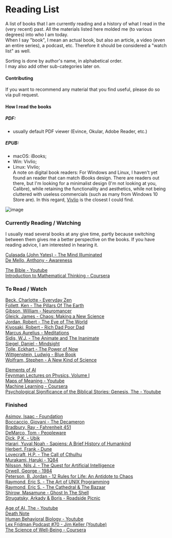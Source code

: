 # Reading List
A list of books that I am currently reading and a history of what I read in the (very recent) past. All the materials listed here molded me (to various degrees) into who I am today.  
When I say "book", I mean an actual book, but also an article, a video (even an entire series), a podcast, etc. Therefore it should be considered a "watch list" as well.    
  
Sorting is done by author's name, in alphabetical order.  
I may also add other sub-categories later on.

#### Contributing
If you want to recommend any material that you find useful, please do so via pull request.  

#### How I read the books
##### PDF:  
- usually default PDF viewer (Evince, Okular, Adobe Reader, etc.)  
##### EPUB:  
- macOS: iBooks; 
- Win: Vivlio;
- Linux: Vivlio;  
A note on digital book readers: For Windows and Linux, I haven't yet found an reader that can match iBooks design. There are readers out there, but I'm looking for a minimalist design (I'm not looking at you, Calibre), while retaining the functionality and aesthetics, while not being cluttered with useless commercials (such as many from Windows 10 Store are). In this regard, [Vivlio](https://www.vivlio.com/en/home/) is the closest I could find.  
  
![image](https://user-images.githubusercontent.com/17513553/111898079-7caf7600-8a2c-11eb-9cc0-c7c538d4cdf1.png)
  
### Currently Reading / Watching
I usually read several books at any give time, partly because switching between them gives me a better perspective on the books. If you have reading advice, I am interested in hearing it.  
  
[Culasada (John Yates) - The Mind Illuminated](https://www.amazon.com/Mind-Illuminated-Meditation-Integrating-Mindfulness/dp/1501156985)  
[De Mello, Anthony - Awareness](https://www.arvindguptatoys.com/arvindgupta/tonyawareness.pdf)  
  
[The Bible - Youtube](https://www.youtube.com/user/jointhebibleproject)  
[Introduction to Mathematical Thinking - Coursera](https://www.coursera.org/learn/mathematical-thinking)  

### To Read / Watch
[Beck, Charlotte - Everyday Zen](https://www.amazon.com/Everyday-Zen-Love-Work-Plus/dp/0061285897)  
[Follett, Ken - The Pillars Of The Earth](https://www.amazon.com/Pillars-Earth-Kingsbridge-Ken-Follett/dp/0451488334)  
[Gibson, William - Neuromancer](https://www.amazon.com/Neuromancer-William-Gibson/dp/0441007465)  
[Gleick, James - Chaos: Making a New Science](https://www.amazon.com/Chaos-Making-Science-James-Gleick/dp/0143113453)  
[Jordan, Robert - The Eye of The World](https://www.amazon.com/Eye-World-Book-Wheel-Time/dp/1250754739)  
[Kiyosaki, Robert - Rich Dad Poor Dad](https://www.amazon.com/Rich-Dad-Poor-Teach-their/dp/946398285X/)  
[Marcus Aurelius - Meditations](https://www.amazon.com/Meditations-Marcus-Aurelius-dp-0486848531/dp/0486848531)  
[Sidis, W.J. - The Animate and The Inanimate](https://www.amazon.com/Animate-Inanimate-William-James-Sidis/dp/B08SBCL3W1)  
[Siegel, Daniel - Mindsight](https://www.amazon.com/Mindsight-New-Science-Personal-Transformation/dp/0553386395)  
[Tolle, Eckhart - The Power of Now](https://www.amazon.com/Power-Now-Guide-Spiritual-Enlightenment-ebook/dp/B002361MLA)  
[Wittgenstein, Ludwig - Blue Book](https://digital.library.pitt.edu/islandora/object/pitt%3A31735061817932)  
[Wolfram, Stephen - A New Kind of Science](https://www.amazon.com/New-Kind-Science-Stephen-Wolfram/dp/1579550088)  
  
[Elements of AI](https://www.elementsofai.com/)  
[Feynman Lectures on Physics, Volume I](https://www.feynmanlectures.caltech.edu/I_toc.html)  
[Maps of Meaning - Youtube](https://www.youtube.com/playlist?list=PL22J3VaeABQByVcW4lXQ46glULC-ekhOp)  
[Machine Learning - Coursera](https://www.coursera.org/learn/machine-learning)  
[Psychological Significance of the Biblical Stories: Genesis, The - Youtube](https://www.youtube.com/playlist?list=PL22J3VaeABQD_IZs7y60I3lUrrFTzkpat)  
  
### Finished
[Asimov, Isaac - Foundation](https://www.amazon.com/Foundation-Isaac-Asimov/dp/0553382578)  
[Boccaccio, Giovani - The Decameron](https://www.amazon.com/Decameron-Giovanni-Boccaccio/dp/0393350266)  
[Bradbury, Ray - Fahrenheit 451](https://www.amazon.com/Fahrenheit-451-Ray-Bradbury/dp/1451673264)  
[DeMarco, Tom - Peopleware](https://www.amazon.com/Peopleware-Productive-Projects-Teams-3rd/dp/0321934113)  
[Dick, P.K. - Ubik](https://www.amazon.com/Ubik-Philip-K-Dick/dp/1857988531)  
[Harari, Yuval Noah - Sapiens: A Brief History of Humankind](https://www.amazon.com/Sapiens-Humankind-Yuval-Noah-Harari/dp/0062316095)  
[Herbert, Frank - Dune](https://www.amazon.com/Dune-Chronicles-Book-1/dp/0441013597)  
[Lovecraft, H.P. - The Call of Cthulhu](https://www.amazon.com/Call-Cthulhu-H-P-Lovecraft/dp/B08DDVJVTC)  
[Murakami, Haruki - 1Q84](https://www.amazon.com/1Q84-Books-1-2-3/dp/0099578077)  
[Nilsson, Nils J. - The Quest for Artificial Intelligence](https://www.amazon.com/Quest-Artificial-Intelligence-Nils-Nilsson/dp/0521122937)  
[Orwell, George - 1984](https://www.amazon.com/1984-George-Orwell/dp/0452262933)  
[Peterson, B. Jordan - 12 Rules for Life: An Antidote to Chaos](https://www.amazon.com/12-Rules-Life-Antidote-Chaos/dp/0345816021)  
[Raymond, Eric S. - The Art of UNIX Programming](https://www.amazon.com/UNIX-Programming-Addison-Wesley-Professional-Computng/dp/0131429019)  
[Raymond, Eric S. - The Cathedral & The Bazaar](https://www.amazon.com/Cathedral-Bazaar-Musings-Accidental-Revolutionary/dp/0596001088)  
[Shirow, Masamune - Ghost In The Shell](https://www.amazon.com/Ghost-Shell-Dark-Horse-Comics/dp/1569710813)  
[Strugatsky, Arkady & Boris - Roadside Picnic](https://www.amazon.com/Roadside-Picnic-Rediscovered-Classics-Strugatsky/dp/1613743416)  
  
[Age of AI, The - Youtube](https://www.youtube.com/playlist?list=PLjq6DwYksrzz_fsWIpPcf6V7p2RNAneKc)  
[Death Note](https://www.imdb.com/title/tt0877057/)  
[Human Behavioral Biology - Youtube](https://www.youtube.com/playlist?list=PL848F2368C90DDC3D)  
[Lex Fridman Podcast #70 - Jim Keller (Youtube)](https://www.youtube.com/watch?v=Nb2tebYAaOA)  
[The Science of Well-Being - Coursera](https://www.coursera.org/learn/the-science-of-well-being)  
  
